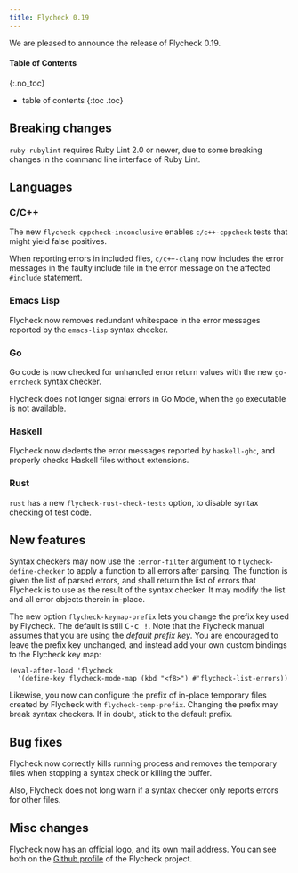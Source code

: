 ```yaml
---
title: Flycheck 0.19
---
```


We are pleased to announce the release of Flycheck 0.19.

#### Table of Contents ####
{:.no_toc}

* table of contents
{:toc .toc}

## Breaking changes ##

`ruby-rubylint` requires Ruby Lint 2.0 or newer, due to some
breaking changes in the command line interface of Ruby Lint.

## Languages ##

### C/C++ ###

The new `flycheck-cppcheck-inconclusive` enables
`c/c++-cppcheck` tests that might yield false positives.

When reporting errors in included files, `c/c++-clang` now includes the error
messages in the faulty include file in the error message on the affected
`#include` statement.

### Emacs Lisp ###

Flycheck now removes redundant whitespace in the error messages reported by the
`emacs-lisp` syntax checker.

### Go ###

Go code is now checked for unhandled error return values with the new
`go-errcheck` syntax checker.

Flycheck does not longer signal errors in Go Mode, when the `go` executable is
not available.

### Haskell ###

Flycheck now dedents the error messages reported by `haskell-ghc`,
and properly checks Haskell files without extensions.

### Rust ###

`rust` has a new `flycheck-rust-check-tests` option, to disable syntax checking
of test code.

## New features ##

Syntax checkers may now use the `:error-filter` argument to
`flycheck-define-checker` to apply a function to all errors after parsing.  The
function is given the list of parsed errors, and shall return the list of errors
that Flycheck is to use as the result of the syntax checker.  It may modify the
list and all error objects therein in-place.

The new option `flycheck-keymap-prefix` lets you change the prefix key used by
Flycheck.  The default is still <kbd>C-c !</kbd>.  Note that the Flycheck manual
assumes that you are using the *default prefix key*.  You are encouraged to leave
the prefix key unchanged, and instead add your own custom bindings to the
Flycheck key map:

    (eval-after-load 'flycheck
      '(define-key flycheck-mode-map (kbd "<f8>") #'flycheck-list-errors))

Likewise, you now can configure the prefix of in-place temporary files created
by Flycheck with `flycheck-temp-prefix`.  Changing the prefix may break syntax
checkers.  If in doubt, stick to the default prefix.

## Bug fixes ##

Flycheck now correctly kills running process and removes the temporary files
when stopping a syntax check or killing the buffer.

Also, Flycheck does not long warn if a syntax checker only reports errors for
other files.

## Misc changes ##

Flycheck now has an official logo, and its own mail address.  You can see both
on the [Github profile][] of the Flycheck project.

[Github profile]: https://github.com/flycheck/
